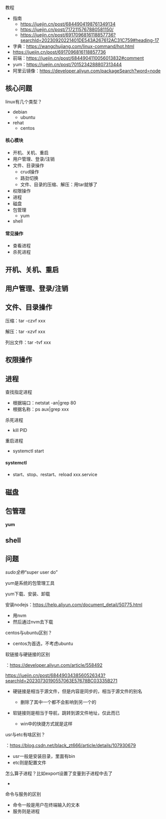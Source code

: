 

教程

- 指南
  - https://juejin.cn/post/6844904198761349134
  - https://juejin.cn/post/7172115767880581150/
  - https://juejin.cn/post/6917096816118857736?searchId=20230920221401DE543A267612AC31C759#heading-17
- 字典：https://wangchujiang.com/linux-command/hot.html
- https://juejin.cn/post/6917096816118857736
- 前端：https://juejin.cn/post/6844904110056013832#comment
- yum：https://juejin.cn/post/7015234288807313444
- 阿里云镜像：https://developer.aliyun.com/packageSearch?word=node

## 核心问题

linux有几个类型？

- debian
  - ubuntu
- rehat
  - centos

#### 核心模块

- 开机、关机、重启
- 用户管理、登录/注销
- 文件、目录操作
  - crud操作
  - 路劲切换
  - 文件、目录的压缩、解压：用tar就够了
- 权限操作
- 进程
- 磁盘
- 包管理
  - yum
- shell

#### 常见操作

- 查看进程
- 杀死进程



## 开机、关机、重启



## 用户管理、登录/注销



## 文件、目录操作

压缩：tar -czvf xxx

解压：tar -xzvf xxx

列出文件：tar -tvf xxx



## 权限操作



## 进程

查找指定进程

- 根据端口：netstat -an|grep 80
- 根据名称：ps aux|grep xxx

杀死进程

- kill PID

重启进程

- systemctl start

#### systemctl

- start、stop、restart、reload xxx.service

## 磁盘



## 包管理



#### yum



## shell



## 问题

 *sudo全称*“super user do” 

yum是系统的包管理工具

yum下载、安装、卸载

安装nodejs：https://help.aliyun.com/document_detail/50775.html

- 用nvm
- 然后通过nvm去下载

centos与ubuntu区别？

- centos为首选，不考虑ubuntu

软链接与硬链接的区别

：https://developer.aliyun.com/article/558492

https://juejin.cn/post/6844903438560526343?searchId=20230730190557063E57678BC03335B271

- 硬链接是相当于源文件，但是内容是同步的，相当于源文件的别名
  - 删除了其中一个都不会影响到另一个的

- 软链接则是相当于导航，跳转到源文件地址，仅此而已
  - win中的快捷方式就是这样




usr与etc有啥区别？

：https://blog.csdn.net/black_zt666/article/details/107930679

- usr一般是安装目录，里面有bin
- etc则是配置文件



怎么算子进程？比如export设置了变量到子进程中去了

- 

命令与服务的区别

- 命令一般是用户在终端输入的文本
- 服务则是进程





